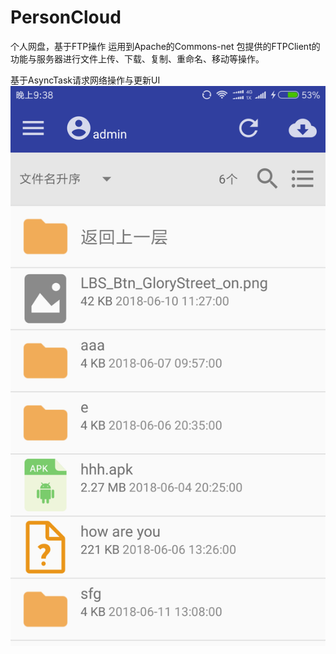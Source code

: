 # PersonCloud
个人网盘，基于FTP操作
运用到Apache的Commons-net 包提供的FTPClient的功能与服务器进行文件上传、下载、复制、重命名、移动等操作。

基于AsyncTask请求网络操作与更新UI
![Image text](https://github.com/elick007/PersonCloud/blob/master/Screenshot_2018-06-11-21-38-34-123_com.example.ad.png)
